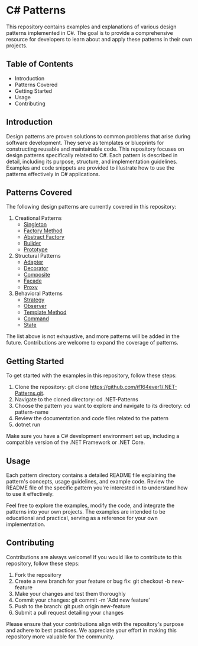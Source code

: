 C# Patterns
===
This repository contains examples and explanations of various design patterns implemented in C#. The goal is to provide a comprehensive resource for developers to learn about and apply these patterns in their own projects.

## Table of Contents
- Introduction
- Patterns Covered
- Getting Started
- Usage
- Contributing

## Introduction
Design patterns are proven solutions to common problems that arise during software development. They serve as templates or blueprints for constructing reusable and maintainable code. This repository focuses on design patterns specifically related to C#.
Each pattern is described in detail, including its purpose, structure, and implementation guidelines. Examples and code snippets are provided to illustrate how to use the patterns effectively in C# applications.

## Patterns Covered
The following design patterns are currently covered in this repository:
1. Creational Patterns
    - [Singleton](https://github.com/if164ever1/.NET-Patterns/tree/main/Singleton)
    - [Factory Method](https://github.com/if164ever1/.NET-Patterns/tree/main/FactoryMethod)
    - [Abstract Factory](https://github.com/if164ever1/.NET-Patterns/tree/main/AbstractFactory)
    - [Builder](https://github.com/if164ever1/.NET-Patterns/tree/main/Builder)
    - [Prototype](https://github.com/if164ever1/.NET-Patterns/blob/main/Singleton/Program.cs)
2. Structural Patterns
    - [Adapter](https://github.com/if164ever1/.NET-Patterns/blob/main/Singleton/Program.cs)
    - [Decorator](https://github.com/if164ever1/.NET-Patterns/blob/main/Singleton/Program.cs)
    - [Composite](https://github.com/if164ever1/.NET-Patterns/blob/main/Singleton/Program.cs)
    - [Facade](https://github.com/if164ever1/.NET-Patterns/blob/main/Singleton/Program.cs)
    - [Proxy](https://github.com/if164ever1/.NET-Patterns/blob/main/Singleton/Program.cs)
3. Behavioral Patterns
    - [Strategy](https://github.com/if164ever1/.NET-Patterns/blob/main/Singleton/Program.cs)
    - [Observer](https://github.com/if164ever1/.NET-Patterns/blob/main/Singleton/Program.cs)
    - [Template Method](https://github.com/if164ever1/.NET-Patterns/blob/main/Singleton/Program.cs)
    - [Command](https://github.com/if164ever1/.NET-Patterns/blob/main/Singleton/Program.cs)
    - [State](https://github.com/if164ever1/.NET-Patterns/blob/main/Singleton/Program.cs)
  
The list above is not exhaustive, and more patterns will be added in the future. Contributions are welcome to expand the coverage of patterns.

## Getting Started
To get started with the examples in this repository, follow these steps:

1. Clone the repository: git clone https://github.com/if164ever1/.NET-Patterns.git.
2. Navigate to the cloned directory: cd .NET-Patterns
3. Choose the pattern you want to explore and navigate to its directory: cd pattern-name
4. Review the documentation and code files related to the pattern
5. dotnet run

Make sure you have a C# development environment set up, including a compatible version of the .NET Framework or .NET Core.
## Usage
Each pattern directory contains a detailed README file explaining the pattern's concepts, usage guidelines, and example code. Review the README file of the specific pattern you're interested in to understand how to use it effectively.

Feel free to explore the examples, modify the code, and integrate the patterns into your own projects. The examples are intended to be educational and practical, serving as a reference for your own implementation.

## Contributing
Contributions are always welcome! If you would like to contribute to this repository, follow these steps:
1. Fork the repository
2. Create a new branch for your feature or bug fix: git checkout -b new-feature
3. Make your changes and test them thoroughly
4. Commit your changes: git commit -m 'Add new feature'
5. Push to the branch: git push origin new-feature
6. Submit a pull request detailing your changes

Please ensure that your contributions align with the repository's purpose and adhere to best practices. We appreciate your effort in making this repository more valuable for the community.